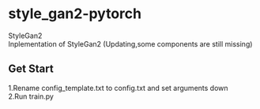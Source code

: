 # style_gan2-pytorch
StyleGan2\
Inplementation of StyleGan2 (Updating,some components are still missing)
## Get Start
1.Rename config_template.txt to config.txt and set arguments down\
2.Run train.py

